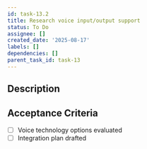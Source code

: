 ```yaml
---
id: task-13.2
title: Research voice input/output support
status: To Do
assignee: []
created_date: '2025-08-17'
labels: []
dependencies: []
parent_task_id: task-13
---
```


## Description

## Acceptance Criteria

- [ ] Voice technology options evaluated
- [ ] Integration plan drafted
